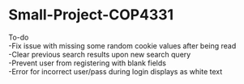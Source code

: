 # Small-Project-COP4331

To-do\
-Fix issue with missing some random cookie values after being read\
-Clear previous search results upon new search query\
-Prevent user from registering with blank fields\
-Error for incorrect user/pass during login displays as white text
